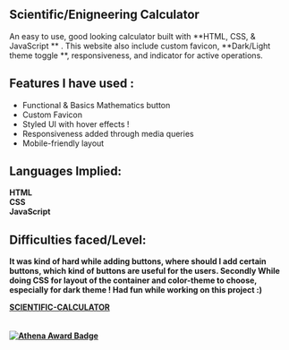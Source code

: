 ## Scientific/Enigneering Calculator 

An easy to use, good looking calculator built with **HTML, CSS, & JavaScript ** . This website also include custom favicon, **Dark/Light theme toggle **, responsiveness, and indicator for active operations.

## Features I have used :
- Functional & Basics Mathematics button
- Custom Favicon
- Styled UI with hover effects !
- Responsiveness added through media queries
- Mobile-friendly layout

## Languages Implied:
<b>HTML <br> CSS <br> JavaScript<b>

## Difficulties faced/Level:
It was kind of hard while adding buttons, where should I add certain buttons, which kind of buttons are useful for the users. Secondly While doing CSS for layout of the container and color-theme to choose, especially for dark theme ! Had fun while working on this project :)

[SCIENTIFIC-CALCULATOR](https://madiha-mubeen.github.io/Calculator/) <br><br><br>
[![Athena Award Badge](https://img.shields.io/endpoint?url=https%3A%2F%2Faward.athena.hackclub.com%2Fapi%2Fbadge)](https://award.athena.hackclub.com?utm_source=readme)